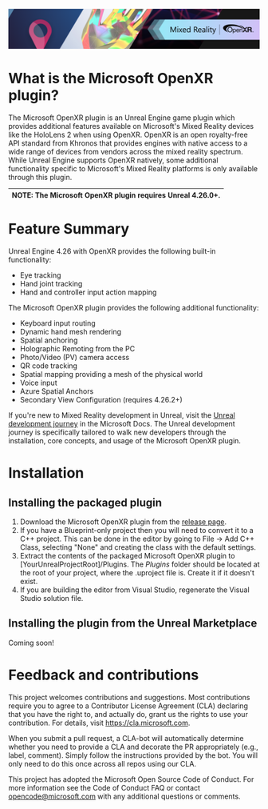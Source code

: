 ![Microsoft OpenXR for Unreal Engine](Docs/Images/Banner.png)

# What is the Microsoft OpenXR plugin?
The Microsoft OpenXR plugin is an Unreal Engine game plugin which provides additional features
available on Microsoft's Mixed Reality devices like the HoloLens 2 when using OpenXR.
OpenXR is an open royalty-free API standard from Khronos that provides engines with native access to
a wide range of devices from vendors across the mixed reality spectrum. While Unreal Engine supports
OpenXR natively, some additional functionality specific to Microsoft's Mixed Reality platforms is
only available through this plugin.

| NOTE: The Microsoft OpenXR plugin requires **Unreal 4.26.0+**. |
| --- |

# Feature Summary

Unreal Engine 4.26 with OpenXR provides the following built-in functionality:
* Eye tracking
* Hand joint tracking
* Hand and controller input action mapping

The Microsoft OpenXR plugin provides the following additional functionality:
* Keyboard input routing
* Dynamic hand mesh rendering
* Spatial anchoring
* Holographic Remoting from the PC
* Photo/Video (PV) camera access
* QR code tracking
* Spatial mapping providing a mesh of the physical world
* Voice input
* Azure Spatial Anchors
* Secondary View Configuration (requires 4.26.2+)

If you're new to Mixed Reality development in Unreal, visit the
[Unreal development journey](https://docs.microsoft.com/windows/mixed-reality/unreal-development-overview)
in the Microsoft Docs. The Unreal development journey is specifically tailored to walk new developers
through the installation, core concepts, and usage of the Microsoft OpenXR plugin.

# Installation

## Installing the packaged plugin

1. Download the Microsoft OpenXR plugin from the [release page](https://github.com/microsoft/Microsoft-OpenXR-Unreal/releases).
1. If you have a Blueprint-only project then you will need to convert it to a C++ project. This can be done in the editor by going
   to File -> Add C++ Class, selecting "None" and creating the class with the default settings.
1. Extract the contents of the packaged Microsoft OpenXR plugin to [YourUnrealProjectRoot]/Plugins. The *Plugins* folder should be
   located at the root of your project, where the .uproject file is. Create it if it doesn't exist.
1. If you are building the editor from Visual Studio, regenerate the Visual Studio solution file.

## Installing the plugin from the Unreal Marketplace

Coming soon!

# Feedback and contributions
This project welcomes contributions and suggestions. Most contributions require you to agree to a Contributor License Agreement (CLA) declaring that you have the right to, and actually do, grant us the rights to use your contribution. For details, visit https://cla.microsoft.com.

When you submit a pull request, a CLA-bot will automatically determine whether you need to provide a CLA and decorate the PR appropriately (e.g., label, comment). Simply follow the instructions provided by the bot. You will only need to do this once across all repos using our CLA.

This project has adopted the Microsoft Open Source Code of Conduct. For more information see the Code of Conduct FAQ or contact opencode@microsoft.com with any additional questions or comments.